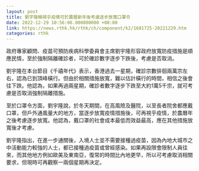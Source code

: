 ```yaml
---
layout: post
title: 劉宇隆稱視乎疫情可於農曆新年後考慮逐步放寬口罩令
date: 2022-12-29 10:56:06.000000000 +08:00
link: https://news.rthk.hk/rthk/ch/component/k2/1681725-20221229.htm
categories: rthk
---
```


政府專家顧問、疫苗可預防疾病科學委員會主席劉宇隆形容政府放寬防疫措施是順應民情，至於強制隔離確診者，可於確診數字逐步下跌後，考慮是否取消。

劉宇隆在本台節目《千禧年代》表示，香港過去一星期，確診宗數徘徊兩萬宗左右，認為已到頂峰橫行。但由於相關措施放寬，難以估計橫行的時間，相信之後會往下跌。他認為，如果再過兩星期，確診者數字逐步下跌至大約1萬5千宗，就可考慮是否取消強制隔離措施。

至於口罩令方面，劉宇隆說，於冬天期間，在高風險及醫院，以至長者院舍都應戴口罩，但戶外通風量大的地方，當逐步放寬疫情措施後，可再視乎疫情，於農曆年之後考慮逐步放寬。他認為，戴口罩的社會成本最低而效益最高，應在其他措施放寬後才考慮。

劉宇隆指出，在進一步通關後，入境人士並不需要接種過疫苗，因為內地大城巿之中活動能力較強的人士，都已接種過疫苗或曾經感染。如果再設限會限制人員往來，而其他地方例如歐美及東南亞，復常的時間比內地更早，所以可考慮取消相關要求，但現時可再觀察一兩個星期再決定。
